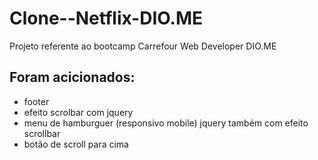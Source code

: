 # Clone--Netflix-DIO.ME
Projeto referente ao bootcamp Carrefour Web Developer DIO.ME


## Foram acicionados:

- footer
- efeito scrolbar com jquery
- menu de hamburguer (responsivo mobile) jquery também com efeito scrollbar
- botão de scroll para cima
